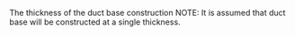 ﻿The thickness of the duct base construction
NOTE: It is assumed that duct base will be constructed at a single thickness.
